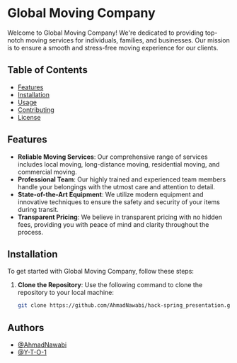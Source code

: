 # Global Moving Company

Welcome to Global Moving Company! We're dedicated to providing top-notch moving services for individuals, families, and businesses. Our mission is to ensure a smooth and stress-free moving experience for our clients.

## Table of Contents

- [Features](#features)
- [Installation](#installation)
- [Usage](#usage)
- [Contributing](#contributing)
- [License](#license)

## Features

- **Reliable Moving Services**: Our comprehensive range of services includes local moving, long-distance moving, residential moving, and commercial moving.
- **Professional Team**: Our highly trained and experienced team members handle your belongings with the utmost care and attention to detail.
- **State-of-the-Art Equipment**: We utilize modern equipment and innovative techniques to ensure the safety and security of your items during transit.
- **Transparent Pricing**: We believe in transparent pricing with no hidden fees, providing you with peace of mind and clarity throughout the process.

## Installation

To get started with Global Moving Company, follow these steps:

1. **Clone the Repository**: Use the following command to clone the repository to your local machine:

   ```bash
   git clone https://github.com/AhmadNawabi/hack-spring_presentation.git


## Authors

- [@AhmadNawabi](https://github.com/AhmadNawabi/hack-sprint_presentation)
- [@Y-T-O-1](https://github.com/AhmadNawabi/hack-sprint_presentation)